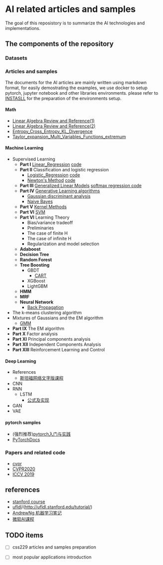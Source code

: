 # AI related articles and samples

The goal of this reposistory is to summarize the AI technologies and implementations.

## The components of the repository

### Datasets


### Articles and samples
  The documents for the AI articles are mainly written using markdown format, for easily demostrating the examples, we use docker to setup pytorch, jupyter notebook and other libraries environments. please refer to [INSTASLL](./docs/deep_learning/pytorch/manual.md) for the preparation of the environments setup.

#### Math
- [Linear Algebra Review and Reference(1)](http://note.youdao.com/noteshare?id=b7a6cfe77e3906bdb5639d1acec3c88c)
- [Linear Algebra Review and Reference(2)](http://note.youdao.com/noteshare?id=a3dda151febf0da4dc17df5ec918b41b)
- [Entropy_Cross_Entropy_KL_Divergence](http://note.youdao.com/noteshare?id=b996997b7918d6c3fb9f6aa6813aa675)
- [Taylor_expansion_Multi_Variables_Functions_extremum](http://note.youdao.com/noteshare?id=951f44d73e0777672abffc7ef891f2ea)

#### Machine Learning
- Supervised Learning
  - **Part I** [Linear_Regression](http://101.132.45.94/2020/01/30/linear-regression/) [code](https://github.com/kindlytree/ai/blob/master/samples/ml/linear_regression.ipynb)
  - **Part II** Classification and logistic regression
      - [Logistic_Regression](http://note.youdao.com/noteshare?id=a62bb63c6a049ce5e0cdc8abfe8ba3fd) [code](https://github.com/kindlytree/ai/blob/master/samples/ml/logistic_regression.ipynb)
      - [Newton's Method](http://note.youdao.com/noteshare?id=57e9b323d4ae19c215c421fcac32b638) [code](https://github.com/kindlytree/ai/blob/master/samples/ml/newton_method.ipynb)
  - **Part III** [Generalized Linear Models](http://note.youdao.com/noteshare?id=b814a849cf4752746518d4f63ef0d79c) [softmax regression code](https://github.com/kindlytree/ai/blob/master/samples/ml/softmax_regression.ipynb)
  - **Part IV** [Generative Learning algorithms](http://note.youdao.com/noteshare?id=179205e43731362a960bf52236599fa9)
      - [Gaussian discriminant analysis](http://note.youdao.com/noteshare?id=7a34e72665581d2d379ac9a9cdebd0ce)
      - [Naive Bayes](http://note.youdao.com/noteshare?id=0ca8c256d4dcb349dd32b155594426ea)
  - **Part V** [Kernel Methods](http://note.youdao.com/noteshare?id=5de8fb8eaa20e53517671b7d706bd6c6)
  - **Part VI** [SVM](http://note.youdao.com/noteshare?id=04eb156cc9eb0137844a2a381f3f1668)
  - **Part VI** Learning Theory
      - Bias/variance tradeoff
      - Preliminaries
      - The case of finite H
      - The case of infinite H
      - Regularization and model selection
  - **Adaboost**
  - **Decision Tree**
  - **Random Forest**
  - **Tree Boosting**
      - GBDT
          - [CART](http://note.youdao.com/noteshare?id=922bd61daea279fed55ac3359c4f9cd3)
      - XGBoost
      - LightGBM
  - **HMM**
  - **MRF**
  - **Neural Network**
      - [Back Propagation](http://ufldl.stanford.edu/tutorial/supervised/MultiLayerNeuralNetworks/)
- The k-means clustering algorithm
- Mixtures of Gaussians and the EM algorithm
    - [GMM](http://note.youdao.com/noteshare?id=611be89d2eeb9c40c79bc5f5e86bc022)
- **Part IX** The EM algorithm
- **Part X** Factor analysis
- **Part XI** Principal components analysis
- **Part XII** Independent Components Analysis
- **Part XIII** Reinforcement Learning and Control

#### Deep Learning
- References
  - [斯坦福网络文字版课程](http://ufldl.stanford.edu/tutorial/)
- CNN
- RNN
    - LSTM
        - [公式及实现](http://note.youdao.com/noteshare?id=84b5e5bad8db62a45682c5b928a4e9a8&sub=5708D04E282940B3922FAA10C096CBE8)
- GAN
- VAE

#### pytorch samples
- (强烈推荐)[pytorch入门与实践](https://github.com/chenyuntc/pytorch-book)
- [PyTorchDocs](https://github.com/fendouai/PyTorchDocs)

### Papers and related code
- [cvpr](https://github.com/Sophia-11/Awesome-CVPR-Paper)
- [CVPR2020](https://github.com/extreme-assistant/CVPR2020-Paper-Code-Interpretation/blob/master/CVPR2020.md)
- [ICCV 2019](https://github.com/extreme-assistant/iccv2019)

## references
- [stanford course](http://cs229.stanford.edu/syllabus.html)
- [ufldl](http://ufldl.stanford.edu/wiki/index.php/UFLDL_Tutorial)/(http://ufldl.stanford.edu/tutorial/)
- [AndrewNg 机器学习笔记](https://github.com/fengdu78/Coursera-ML-AndrewNg-Notes/tree/master/markdown)
- [微软AI课程](https://github.com/microsoft/ai-edu)


## TODO items
- [ ] css229 articles and samples preparation
- [ ] most popular applications introduction

